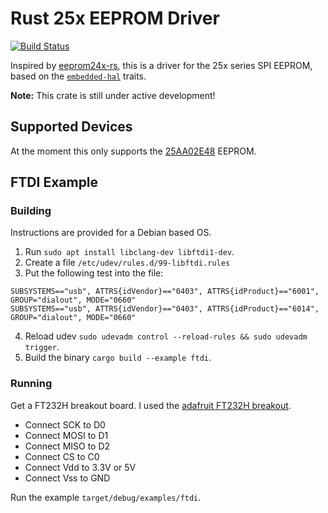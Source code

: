 # Rust 25x EEPROM Driver

[![Build Status](https://travis-ci.com/newAM/eeprom25x-rs.svg?branch=master)](https://travis-ci.com/newAM/eeprom25x-rs)

Inspired by [eeprom24x-rs](https://github.com/eldruin/eeprom24x-rs),
this is a driver for the 25x series SPI EEPROM,
based on the [`embedded-hal`](https://github.com/rust-embedded/embedded-hal) traits.

**Note:** This crate is still under active development!

## Supported Devices
At the moment this only supports the [25AA02E48](http://ww1.microchip.com/downloads/en/DeviceDoc/25AA02E48-25AA02E64-2K-SPI-Bus-Serial-EEPROM-Data%20Sheet_DS20002123G.pdf) EEPROM.

## FTDI Example

### Building
Instructions are provided for a Debian based OS.

1. Run `sudo apt install libclang-dev libftdi1-dev`.
2. Create a file `/etc/udev/rules.d/99-libftdi.rules`
3. Put the following test into the file:
```
SUBSYSTEMS=="usb", ATTRS{idVendor}=="0403", ATTRS{idProduct}=="6001", GROUP="dialout", MODE="0660"
SUBSYSTEMS=="usb", ATTRS{idVendor}=="0403", ATTRS{idProduct}=="6014", GROUP="dialout", MODE="0660"
```
4. Reload udev `sudo udevadm control --reload-rules && sudo udevadm trigger`.
5. Build the binary `cargo build --example ftdi`.

### Running
Get a FT232H breakout board.  I used the [adafruit FT232H breakout](https://www.adafruit.com/product/2264).

* Connect SCK to D0
* Connect MOSI to D1
* Connect MISO to D2
* Connect CS to C0
* Connect Vdd to 3.3V or 5V
* Connect Vss to GND

Run the example `target/debug/examples/ftdi`.
